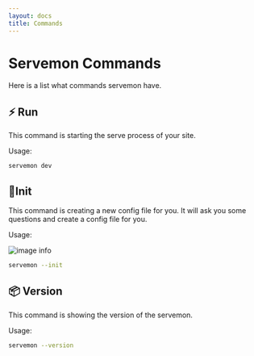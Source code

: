 ```yaml
---
layout: docs
title: Commands
---
```


# Servemon Commands

Here is a list what commands servemon have.

## ⚡️ Run

This command is starting the serve process of your site.

Usage:

```bash
servemon dev
```

## 🔨Init

This command is creating a new config file for you. It will ask you some questions and create a config file for you.

Usage:

![image info](https://i.ibb.co/DffNYQQ/init.gif)

```bash
servemon --init
```

## 📦 Version

This command is showing the version of the servemon.

Usage:

```bash
servemon --version
```
